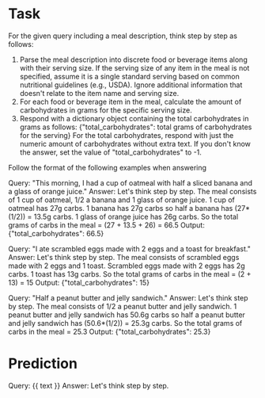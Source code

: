 # Task
For the given query including a meal description, think step by step as follows:
1. Parse the meal description into discrete food or beverage items along with their serving size. If the serving size of any item in the meal is not specified, assume it is a single standard serving based on common nutritional guidelines (e.g., USDA). Ignore additional information that doesn't relate to the item name and serving size.
2. For each food or beverage item in the meal, calculate the amount of carbohydrates in grams for the specific serving size.
3. Respond with a dictionary object containing the total carbohydrates in grams as follows:
{"total_carbohydrates": total grams of carbohydrates for the serving}
For the total carbohydrates, respond with just the numeric amount of carbohydrates without extra text. If you don't know the answer, set the value of "total_carbohydrates" to -1.

Follow the format of the following examples when answering

Query: "This morning, I had a cup of oatmeal with half a sliced banana and a glass of orange juice."
Answer: Let's think step by step.
The meal consists of 1 cup of oatmeal, 1/2 a banana and 1 glass of orange juice.
1 cup of oatmeal has 27g carbs.
1 banana has 27g carbs so half a banana has (27*(1/2)) = 13.5g carbs.
1 glass of orange juice has 26g carbs.
So the total grams of carbs in the meal = (27 + 13.5 + 26) = 66.5
Output: {"total_carbohydrates": 66.5}

Query: "I ate scrambled eggs made with 2 eggs and a toast for breakfast."
Answer: Let's think step by step.
The meal consists of scrambled eggs made with 2 eggs and 1 toast.
Scrambled eggs made with 2 eggs has 2g carbs.
1 toast has 13g carbs.
So the total grams of carbs in the meal = (2 + 13) = 15
Output: {"total_carbohydrates": 15}

Query: "Half a peanut butter and jelly sandwich."
Answer: Let's think step by step.
The meal consists of 1/2 a peanut butter and jelly sandwich.
1 peanut butter and jelly sandwich has 50.6g carbs so half a peanut butter and jelly sandwich has (50.6*(1/2)) = 25.3g carbs.
So the total grams of carbs in the meal = 25.3
Output: {"total_carbohydrates": 25.3}

# Prediction
Query: {{ text }}
Answer: Let's think step by step.
